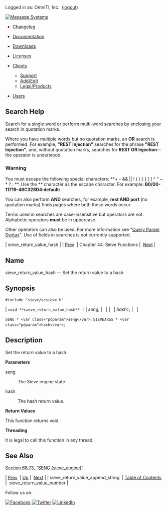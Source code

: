Logged in as: OmniTI, Inc.  ([logout](https://support.messagesystems.com/logout.php))

[![Message Systems](https://support.messagesystems.com/images/ms-white205.png)](https://support.messagesystems.com/start.php) 

*   [Changelog](https://support.messagesystems.com/start.php?show=changelog)
*   [Documentation](https://support.messagesystems.com/docs/)
*   [Downloads](https://support.messagesystems.com/start.php)

*   [Licenses](https://support.messagesystems.com/license_summary.php)
*   <a href="">Clients</a>
    *   [Support](https://support.messagesystems.com/cs.php)
    *   [Add/Edit](https://support.messagesystems.com/edit_client.php)
    *   [Legal/Products](https://support.messagesystems.com/edit_products.php)
*   [Users](https://support.messagesystems.com/edit_customer.php)

## Search Help

Search for a single word or perform multi-word searches by enclosing your search in quotation marks.

Where you have multiple words but no quotation marks, an **OR** search is performed. For example, **"REST Injection"** searches for the phrase **"REST Injection"**, and, without quotation marks, searches for **REST OR Injection**--the operator is understood.

### Warning

You must escape the following special characters: **+ - && || ! ( ) { } [ ] ^ " ~ * ? : \**. Use the **\** character as the escape character. For example: **B0/00-11719-46C328D4\:default\:**

You can also perform **AND** searches, for example, **rest AND port** (no quotation marks) finds pages where both these words occur.

Terms used in searches are case-insensitive but operators are not. Alphabetic operators **must** be in uppercase.

Other operators can also be used. For more information see "[Query Parser Syntax](https://lucene.apache.org/core/old_versioned_docs/versions/3_0_0/queryparsersyntax.html)". Use of fields in searches is not currently supported.

| sieve_return_value_hash |
| [Prev](apis.sieve_return_value_append_string.php)  | Chapter 44. Sieve Functions |  [Next](apis.sieve_return_value_number.php) |

<a name="apis.sieve_return_value_hash"></a>
## Name

sieve_return_value_hash — Set the return value to a hash

## Synopsis

`#include "sieve/ecsieve.h"`

| `void **sieve_return_value_hash** (` | <var class="pdparam">seng</var>, |   |
|   | <var class="pdparam">hash</var>`)`; |   |

`SENG * <var class="pdparam">seng</var>`;
`SIEVEARGS * <var class="pdparam">hash</var>`;<a name="idp33116752"></a>
## Description

Set the return value to a hash.

**Parameters**

<dl class="variablelist">

<dt>seng</dt>

<dd>

The Sieve engine state.

</dd>

<dt>hash</dt>

<dd>

The hash return value.

</dd>

</dl>

**Return Values**

This function returns void.

**Threading**

It is legal to call this function in any thread.

<a name="idp33124880"></a>
## See Also

[Section 68.73, “SENG (sieve_engine)”](structs.seng.php "68.73. SENG (sieve_engine)")

| [Prev](apis.sieve_return_value_append_string.php)  | [Up](sieve.php) |  [Next](apis.sieve_return_value_number.php) |
| sieve_return_value_append_string  | [Table of Contents](index.php) |  sieve_return_value_number |

Follow us on:

[![Facebook](https://support.messagesystems.com/images/icon-facebook.png)](http://www.facebook.com/messagesystems) [![Twitter](https://support.messagesystems.com/images/icon-twitter.png)](http://twitter.com/#!/MessageSystems) [![LinkedIn](https://support.messagesystems.com/images/icon-linkedin.png)](http://www.linkedin.com/company/message-systems)